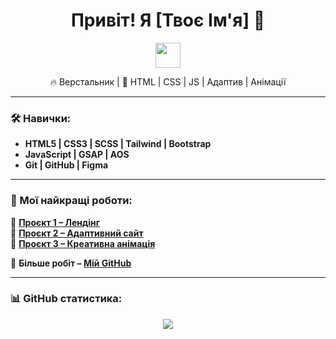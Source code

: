 <h1 align="center">Привіт! Я [Твоє Ім'я] 👋</h1>

<p align="center">
  <img src="https://media.giphy.com/media/hvRJCLFzcasrR4ia7z/giphy.gif" width="40px"/>
</p>

<p align="center">
  🔥 Верстальник | 🎨 HTML | CSS | JS | Адаптив | Анімації  
</p>

---

### 🛠️ Навички:
- **HTML5 | CSS3 | SCSS | Tailwind | Bootstrap**
- **JavaScript | GSAP | AOS**
- **Git | GitHub | Figma**

---

### 🚀 Мої найкращі роботи:
🌟 **[Проєкт 1 – Лендінг](https://yourgithub.io/project1)**  
🌟 **[Проєкт 2 – Адаптивний сайт](https://yourgithub.io/project2)**  
🌟 **[Проєкт 3 – Креативна анімація](https://yourgithub.io/project3)**  

📌 **Більше робіт – [Мій GitHub](https://github.com/yourusername)**  

---

### 📊 GitHub статистика:
<p align="center">
  <img src="https://github-readme-stats.vercel.app/api?username=yourusername&show_icons=true&theme=radical" />
</p>

